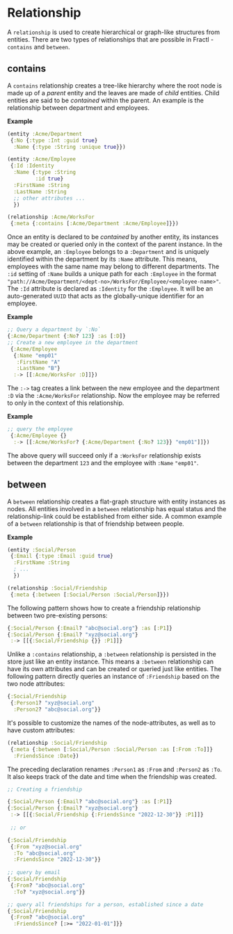 # Relationship

A `relationship` is used to create hierarchical or graph-like structures from entities. 
There are two types of relationships that are possible in Fractl - `contains` and `between`.

## contains

A `contains` relationship creates a tree-like hierarchy where the root node is made up of a *parent* entity
and the leaves are made of *child* entities. Child entities are said to be *contained* within the parent. An example is the
relationship between department and employees.

**Example**

```clojure
(entity :Acme/Department
 {:No {:type :Int :guid true}
  :Name {:type :String :unique true}})

(entity :Acme/Employee
 {:Id :Identity
  :Name {:type :String 
         :id true}
  :FirstName :String
  :LastName :String
  ;; other attributes ...
  })

(relationship :Acme/WorksFor
 {:meta {:contains [:Acme/Department :Acme/Employee]}})
```

Once an entity is declared to be *contained* by another entity, its instances may be created or queried only
in the context of the parent instance. In the above example, an `:Employee` belongs to a `:Department` and is
uniquely identified within the department by its `:Name` attribute. This means, employees with the same name 
may belong to different departments. The `:id` setting of `:Name` builds a unique path for each
`:Employee` in the format `"path://Acme/Department/<dept-no>/WorksFor/Employee/<employee-name>"`. The `:Id`
attribute is declared as `:Identity` for the `:Employee`. It will be an auto-generated `UUID` that acts as the 
globally-unique identifier for an employee.


**Example**

```clojure
;; Query a department by `:No`
{:Acme/Department {:No? 123} :as [:D]}
;; Create a new employee in the department
 {:Acme/Employee
  {:Name "emp01"
   :FirstName "A"
   :LastName "B"}
  :-> [[:Acme/WorksFor :D]]})
```

The `:->` tag creates a link between the new employee and the department `:D` via the `:Acme/WorksFor` relationship. 
Now the employee may be referred to only in the context of this relationship.

**Example**

```clojure
;; query the employee
 {:Acme/Employee {}
  :-> [[:Acme/WorksFor? {:Acme/Department {:No? 123}} "emp01"]]})
```

The above query will succeed only if a `:WorksFor` relationship exists between the department `123` and the employee with `:Name` `"emp01"`.

## between

A `between` relationship creates a flat-graph structure with entity instances as nodes. All entities involved in a `between`
relationship has equal status and the relationship-link could be established from either side. A common example of
a `between` relationship is that of friendship between people.

**Example**

```clojure
(entity :Social/Person
 {:Email {:type :Email :guid true}
  :FirstName :String
  ; ...
  })

(relationship :Social/Friendship
 {:meta {:between [:Social/Person :Social/Person]}})
```

The following pattern shows how to create a friendship relationship between two pre-existing persons:

```clojure
{:Social/Person {:Email? "abc@social.org"} :as [:P1]}
{:Social/Person {:Email? "xyz@social.org"}
 :-> [[{:Social/Friendship {}} :P1]]}
```

Unlike a `:contains` relationship, a `:between` relationship is persisted in the store just like an entity instance.
This means a `:between` relationship can have its own attributes and can be created or queried just like entities.
The following pattern directly queries an instance of `:Friendship` based on the two node attributes:

```clojure
{:Social/Friendship
 {:Person1? "xyz@social.org"
  :Person2? "abc@social.org"}}
```

It's possible to customize the names of the node-attributes, as well as to have custom attributes:

```clojure
(relationship :Social/Friendship
 {:meta {:between [:Social/Person :Social/Person :as [:From :To]]}
  :FriendsSince :Date})
```

The preceding declaration renames `:Person1` as `:From` and `:Person2` as `:To`. 
It also keeps track of the date and time when the friendship was created.

```clojure
;; Creating a friendship

{:Social/Person {:Email? "abc@social.org"} :as [:P1]}
{:Social/Person {:Email? "xyz@social.org"}
 :-> [[{:Social/Friendship {:FriendsSince "2022-12-30"}} :P1]]}
 
 ;; or

{:Social/Friendship
 {:From "xyz@social.org"
  :To "abc@social.org"
  :FriendsSince "2022-12-30"}}
  
;; query by email
{:Social/Friendship
 {:From? "abc@social.org"
  :To? "xyz@social.org"}}

;; query all friendships for a person, established since a date
{:Social/Friendship
 {:From? "abc@social.org"
  :FriendsSince? [:>= "2022-01-01"]}}
```

